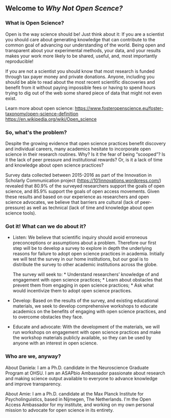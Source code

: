 ## Welcome to *Why Not Open Scence?*

### What is Open Science? 
Open is the way science should be! Just think about it: If you are a scientist you should care about generating knowledge that can contribute to the common goal of advancing our understanding of the world. Being open and transparent about your experimental methods, your data, and your results makes your work more likely to be shared, useful, and, most importantly reproducible!

If you are not a scientist you should know that most research is funded through tax payer money and private donations. Anyone, including you should be able to read about the most recent scientific discoveries and benefit from it without paying impossible fees or having to spend hours trying to dig out of the web some shared piece of data that might not even exist. 

Learn more about open science: 
https://www.fosteropenscience.eu/foster-taxonomy/open-science-definition
https://en.wikipedia.org/wiki/Open_science

### So, what's the problem?

Despite the growing evidence that open science practices benefit discovery and individual careers, many academics hesitate to incorporate open science in their research routines. Why? Is it the fear of being “scooped”? Is it the lack of peer pressure and institutional rewards? Or, is it a lack of time and knowledge about open science practices? 

Survey data collected between 2015-2016 as part of the Innovation in Scholarly Communication project (https://101innovations.wordpress.com/) revealed that 80.9% of the surveyed researchers support the goals of open science, and 85.9% support the goals of open access movements. Given these results and based on our experience as researchers and open science advocates, we believe that barriers are cultural (lack of peer-pressure) as well as technical (lack of time and knowledge about open science tools).

### Got it! What can we do about it?

* Listen: We believe that scientific inquiry should avoid erroneous preconceptions or assumptions about a problem. Therefore our first step will be to develop a survey to explore in depth the underlying reasons for failure to adopt open science practices in academia. Initially we will test the survey in our home institutions, but our goal is to distribute the survey to other academic institutions across the globe.

     The survey will seek to:
             * Understand researchers’ knowledge of and engagement with open science practices; 
             * Learn about obstacles that prevent them from engaging in open science practices; 
             * Ask what would incentivize them to adopt open science practices.

* Develop: Based on the results of the survey, and existing educational materials, we seek to develop comprehensive workshops to educate academics on the benefits of engaging with open science practices, and to overcome obstacles they face.

* Educate and advocate: With the development of the materials, we will run workshops on engagement with open science practices and make the workshop materials publicly available, so they can be used by anyone with an interest in open science.

### Who are we, anyway?
About Daniela: I am a Ph.D. candidate in the Neuroscience Graduate Program at OHSU. I am an ASAPbio Ambassador passionate about research and making science output available to everyone to advance knowledge and improve transparency. 

About Amie: I am a Ph.D. candidate at the Max Planck Institute for Psycholinguistics, based in Nijmegen, The Netherlands. I'm the Open Access Ambassador for my institute, and working on my own personal mission to advocate for open science in its entirety. 





